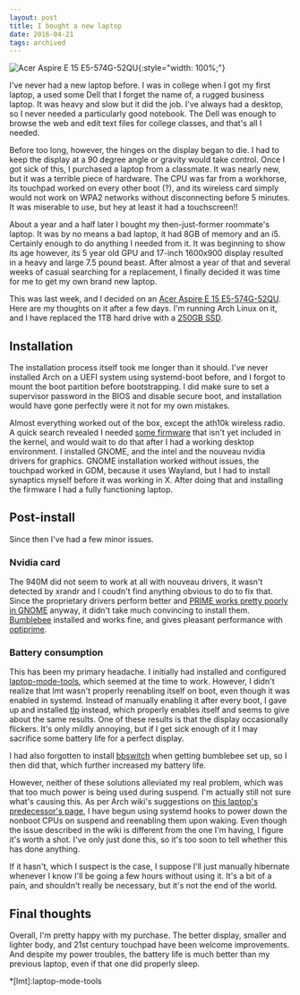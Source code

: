 ```yaml
---
layout: post
title: I bought a new laptop
date: 2016-04-21
tags: archived
---
```


![Acer Aspire E 15 E5-574G-52QU](../laptop.jpg){:style="width: 100%;"}

I've never had a new laptop before. I was in college when I got my first laptop, a used some Dell that I forget the name of, a rugged business laptop. It was heavy and slow but it did the job. I've always had a desktop, so I never needed a particularly good notebook. The Dell was enough to browse the web and edit text files for college classes, and that's all I needed.

Before too long, however, the hinges on the display began to die. I had to keep the display at a 90 degree angle or gravity would take control. Once I got sick of this, I purchased a laptop from a classmate. It was nearly new, but it was a terrible piece of hardware. The CPU was far from a workhorse, its touchpad worked on every other boot (?), and its wireless card simply would not work on WPA2 networks without disconnecting before 5 minutes. It was miserable to use, but hey at least it had a touchscreen!!

About a year and a half later I bought my then-just-former roommate's laptop. It was by no means a bad laptop, it had 8GB of memory and an i5. Certainly enough to do anything I needed from it. It was beginning to show its age however, its 5 year old GPU and 17-inch 1600x900 display resulted in a heavy and large 7.5 pound beast. After almost a year of that and several weeks of casual searching for a replacement, I finally decided it was time for me to get my own brand new laptop.

This was last week, and I decided on an [Acer Aspire E 15 E5-574G-52QU][1]. Here are my thoughts on it after a few days. I'm running Arch Linux on it, and I have replaced the 1TB hard drive with a [250GB SSD][2].

## Installation

The installation process itself took me longer than it should. I've never installed Arch on a UEFI system using systemd-boot before, and I forgot to mount the boot partition before bootstrapping. I did make sure to set a supervisor password in the BIOS and disable secure boot, and installation would have gone perfectly were it not for my own mistakes.

Almost everything worked out of the box, except the ath10k wireless radio. A quick search revealed I needed [some firmware][3] that isn't yet included in the kernel, and would wait to do that after I had a working desktop environment. I installed GNOME, and the intel and the nouveau nvidia drivers for graphics. GNOME installation worked without issues, the touchpad worked in GDM, because it uses Wayland, but I had to install synaptics myself before it was working in X. After doing that and installing the firmware I had a fully functioning laptop.

## Post-install

Since then I've had a few minor issues.

### Nvidia card

The 940M did not seem to work at all with nouveau drivers, it wasn't detected by xrandr and I coudn't find anything obvious to do to fix that. Since the proprietary drivers perform better and [PRIME works pretty poorly in GNOME][4] anyway, it didn't take much convincing to install them. [Bumblebee][5] installed and works fine, and gives pleasant performance with [optiprime][6].

### Battery consumption

This has been my primary headache. I initially had installed and configured [laptop-mode-tools][7], which seemed at the time to work. However, I didn't realize that lmt wasn't properly reenabling itself on boot, even though it was enabled in systemd. Instead of manually enabling it after every boot, I gave up and installed [tlp][8] instead, which properly enables itself and seems to give about the same results. One of these results is that the display occasionally flickers. It's only mildly annoying, but if I get sick enough of it I may sacrifice some battery life for a perfect display.

I had also forgotten to install [bbswitch][9] when getting bumblebee set up, so I then did that, which further increased my battery life.

However, neither of these solutions alleviated my real problem, which was that too much power is being used during suspend. I'm actually still not sure what's causing this. As per Arch wiki's suggestions on [this laptop's predecessor's page][10], I have begun using systemd hooks to power down the nonboot CPUs on suspend and reenabling them upon waking. Even though the issue described in the wiki is different from the one I'm having, I figure it's worth a shot. I've only just done this, so it's too soon to tell whether this has done anything.

If it hasn't, which I suspect is the case, I suppose I'll just manually hibernate whenever I know I'll be going a few hours without using it. It's a bit of a pain, and shouldn't really be necessary, but it's not the end of the world.

## Final thoughts

Overall, I'm pretty happy with my purchase. The better display, smaller and lighter body, and 21st century touchpad have been welcome improvements. And despite my power troubles, the battery life is much better than my previous laptop, even if that one did properly sleep.

[1]: http://www.amazon.com/Acer-Aspire-E5-574G-52QU-15-6-inch-Notebook/dp/B019G7VOSO
[2]: http://www.amazon.com/Samsung-2-5-Inch-Internal-MZ-75E250B-AM/dp/B00OAJ412U
[3]: https://github.com/kvalo/ath10k-firmware
[4]: https://wiki.archlinux.org/index.php/PRIME#Black_screen_with_GL-based_compositors
[5]: http://www.bumblebee-project.org/
[6]: https://wiki.archlinux.org/index.php/bumblebee#Primusrun_mouse_delay.2Fdisable_VSYNC
[7]: https://github.com/rickysarraf/laptop-mode-tools
[8]: https://github.com/linrunner/TLP
[9]: https://github.com/Bumblebee-Project/bbswitch
[10]: https://wiki.archlinux.org/index.php/Acer_Aspire_E5-573#Unsupported_Hardware_.26_Features_.26_Worarounds

\*[lmt]:laptop-mode-tools
